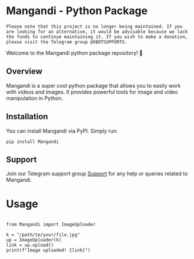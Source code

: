 # Mangandi - Python Package

`Please note that this project is no longer being maintained. If you are looking for an alternative, it would be advisable because we lack the funds to continue maintaining it. If you wish to make a donation, please visit the Telegram group @XBOTSUPPORTS.`

Welcome to the Mangandi python package repository! 🐍

## Overview
Mangandi is a super cool python package that allows you to easily work with videos and images. It provides powerful tools for image and video manipulation in Python.

## Installation
You can install Mangandi via PyPI. Simply run:

```pip install Mangandi```

## Support
Join our Telegram support group [Support](https://t.me/XBOTSUPPORTS) for any help or queries related to Mangandi.

# Usage 

```

from Mangandi import ImageUploader

k = "/path/to/your/file.jpg"
up = ImageUploader(k)
link = up.upload()
print(f"Image uploaded! {link}")
```

